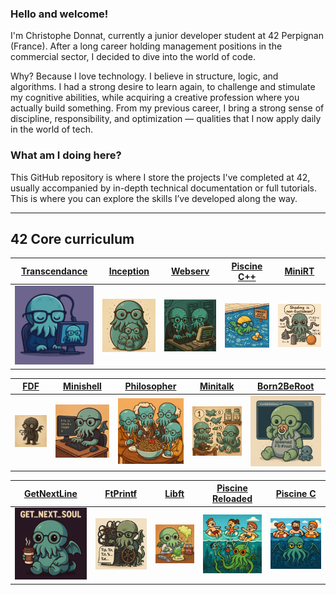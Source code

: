 ### Hello and welcome!

I'm Christophe Donnat, currently a junior developer student at 42 Perpignan (France).
After a long career holding management positions in the commercial sector, I decided to dive into the world of code.

Why? Because I love technology. I believe in structure, logic, and algorithms.
I had a strong desire to learn again, to challenge and stimulate my cognitive abilities, while acquiring a creative profession where you actually build something.
From my previous career, I bring a strong sense of discipline, responsibility, and optimization — qualities that I now apply daily in the world of tech.

### What am I doing here?
This GitHub repository is where I store the projects I've completed at 42, usually accompanied by in-depth technical documentation or full tutorials.
This is where you can explore the skills I’ve developed along the way.

---

## 42 Core curriculum

| [Transcendance]() | [Inception]() | [Webserv]() | [Piscine C++]() | [MiniRT]() |
| --- | --- | --- | --- | --- |
| [![Transcendance](images/transcendance.png)]() | [![Inception](images/inception.png)]() | [![Webserv](images/webserv.png)]() | [![Piscine C++](images/cpp.png)]() | [![MiniRT](images/minirt.png)]() |

| [FDF]() | [Minishell]() | [Philosopher]() | [Minitalk]() | [Born2BeRoot]() |
| --- | --- | --- | --- | --- |
| [![FDF](images/fdf.png)]() | [![Minishell](images/minishell.png)]() | [![Philosopher](images/philo.png)]() | [![Minitalk](images/minitalk.png)]() | [![Born2BeRoot](images/born2beroot.png)]() |

| [GetNextLine]() | [FtPrintf]() | [Libft]() | [Piscine Reloaded]() | [Piscine C]() |
| --- | --- | --- | --- | --- |
| [![Transcendance](images/gnl.png)]() | [![FtPrintf](images/printf.png)]() | [![Libft](images/libft.png)]() | [![Piscine Reloaded](images/reloaded.png)]() | [![Piscine C](images/c.png)]() |


